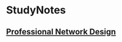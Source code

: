 # StudyNotes
## [Professional Network Design](https://www.youtube.com/playlist?list=PLHh55M_Kq4OCZOAxs2KZyCawhX38YR154)
